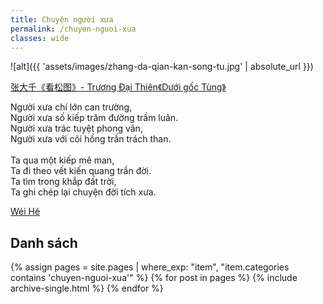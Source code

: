 ```yaml
---
title: Chuyện người xưa
permalink: /chuyen-nguoi-xua
classes: wide
---
```


![alt]({{ 'assets/images/zhang-da-qian-kan-song-tu.jpg' | absolute_url }})
> <cite>
<a target="_blank" href="https://en.wikipedia.org/wiki/Chang_Dai-chien">
张大千《看松图》- Trương Đại Thiên《Dưới gốc Tùng》
</a>
</cite>

Người xưa chí lớn can trường,\
Người xưa số kiếp trăm đường trầm luân.\
Người xưa trác tuyệt phong vân,\
Người xưa với cõi hồng trần trách than.\
 \
Ta qua một kiếp mê man,\
Ta đi theo vết kiến quang trần đời.\
Ta tìm trong khắp đất trời,\
Ta ghi chép lại chuyện đời tích xưa.

> <cite>
<a target="_blank" href="https://wei-he.xyz">Wéi Hé</a>
</cite>

## Danh sách
{% assign pages = site.pages | where_exp: "item", "item.categories contains 'chuyen-nguoi-xua'" %}
{% for post in pages %}
  {% include archive-single.html %}
{% endfor %}
